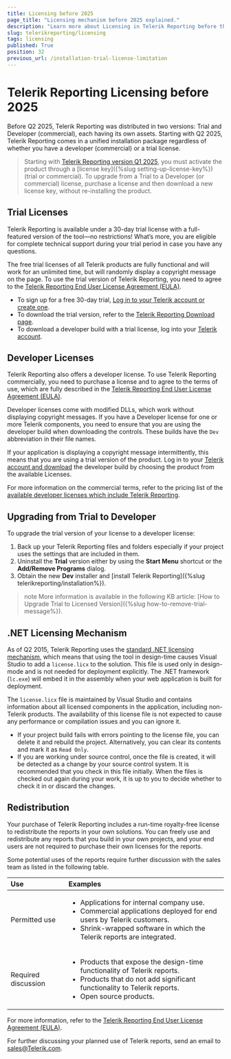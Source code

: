 ```yaml
---
title: Licensing before 2025
page_title: "Licensing mechanism before 2025 explained."
description: "Learn more about Licensing in Telerik Reporting before the year 2025 and how you may upgrade your Trial license to Developer's."
slug: telerikreporting/licensing
tags: licensing
published: True
position: 32
previous_url: /installation-trial-license-limitation
---
```


# Telerik Reporting Licensing before 2025

Before Q2 2025, Telerik Reporting was distributed in two versions: Trial and Developer (commercial), each having its own assets. Starting with Q2 2025, Telerik Reporting comes in a unified installation package regardless of whether you have a developer (commercial) or a trial license.

> Starting with [Telerik Reporting version Q1 2025](https://www.telerik.com/blogs/license-key-files-telerik-kendo-ui-products-2025-update), you must activate the product through a [license key]({%slug setting-up-license-key%}) (trial or commercial). To upgrade from a Trial to a Developer (or commercial) license, purchase a license and then download a new license key, without re-installing the product.

## Trial Licenses

Telerik Reporting is available under a 30-day trial license with a full-featured version of the tool—no restrictions! What’s more, you are eligible for complete technical support during your trial period in case you have any questions. 

The free trial licenses of all Telerik products are fully functional and will work for an unlimited time, but will randomly display a copyright message on the page. To use the trial version of Telerik Reporting, you need to agree to the [Telerik Reporting End User License Agreement (EULA)](https://www.telerik.com/purchase/license-agreement/reporting-dlw-s).

* To sign up for a free 30-day trial, [Log in to your Telerik account or create one](https://www.telerik.com/account).
* To download the trial version, refer to the [Telerik Reporting Download page](https://www.telerik.com/try/reporting).
* To download a developer build with a trial license, log into your [Telerik account](https://www.telerik.com/account/).

## Developer Licenses

Telerik Reporting also offers a developer license. To use Telerik Reporting commercially, you need to purchase a license and to agree to the terms of use, which are fully described in the [Telerik Reporting End User License Agreement (EULA)](https://www.telerik.com/purchase/license-agreement/reporting-dlw-s).

Developer licenses come with modified DLLs, which work without displaying copyright messages. If you have a Developer license for one or more Telerik components, you need to ensure that you are using the developer build when downloading the controls. These builds have the `Dev` abbreviation in their file names.

If your application is displaying a copyright message intermittently, this means that you are using a trial version of the product. Log in to your [Telerik account and download](https://www.telerik.com/account/downloads) the developer build by choosing the product from the available Licenses.

For more information on the commercial terms, refer to the pricing list of the [available developer licenses which include Telerik Reporting](https://www.telerik.com/purchase/individual/reporting.aspx).

## Upgrading from Trial to Developer

To upgrade the trial version of your license to a developer license:

1. Back up your Telerik Reporting files and folders especially if your project uses the settings that are included in them.
1. Uninstall the __Trial__ version either by using the __Start Menu__ shortcut or the __Add/Remove Programs__ dialog.
1. Obtain the new __Dev__ installer and [install Telerik Reporting]({%slug telerikreporting/installation%}).

>note More information is available in the following KB article: [How to Upgrade Trial to Licensed Version]({%slug how-to-remove-trial-message%}).

## .NET Licensing Mechanism

As of Q2 2015, Telerik Reporting uses the [standard .NET licensing mechanism](https://learn.microsoft.com/bg-bg/dotnet/framework/tools/lc-exe-license-compiler), which means that using the tool in design-time causes Visual Studio to add a `license.licx` to the solution. This file is used only in design-mode and is not needed for deployment explicitly. The .NET framework (`lc.exe`) will embed it in the assembly when your web application is built for deployment.

The `license.licx` file is maintained by Visual Studio and contains information about all licensed components in the application, including non-Telerik products. The availability of this license file is not expected to cause any performance or compilation issues and you can ignore it.

* If your project build fails with errors pointing to the license file, you can delete it and rebuild the project. Alternatively, you can clear its contents and mark it as `Read Only`.
* If you are working under source control, once the file is created, it will be detected as a change by your source control system. It is recommended that you check in this file initially. When the files is checked out again during your work,	it is up to you to decide whether to check it in or discard the changes.

## Redistribution

Your purchase of Telerik Reporting includes a run-time royalty-free license to redistribute the reports in your own solutions. You can freely use and redistribute any reports that you build in your own projects, and your end users are not required to purchase their own licenses for the reports.

Some potential uses of the reports require further discussion with the sales team as listed in the following table.

|Use|Examples
|:---|:---
|Permitted use|<ul><li>Applications for internal company use.</li><li>Commercial applications deployed for end users by Telerik customers.</li><li>Shrink-wrapped software in which the Telerik reports are integrated.</li></ul>
|Required discussion|<ul><li>Products that expose the design-time functionality of Telerik reports.</li><li>Products that do not add significant functionality to Telerik reports.</li><li>Open source products.</li></ul>

For more information, refer to the [Telerik Reporting End User License Agreement (EULA)](https://www.telerik.com/purchase/license-agreement/reporting-dlw-s).

For further discussing your planned use of Telerik reports, send an email to [sales@Telerik.com](mailto:sales@Telerik.com).
